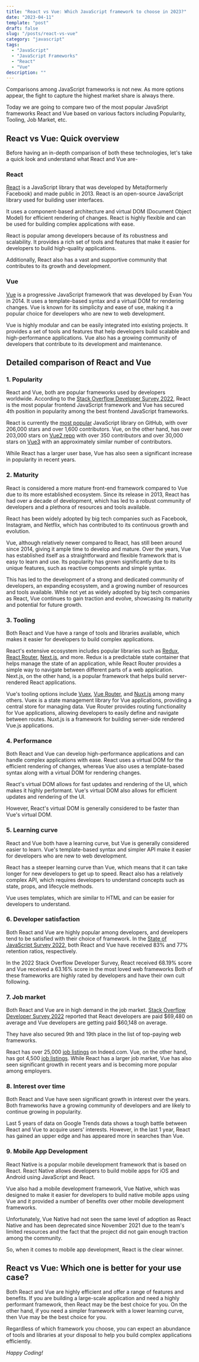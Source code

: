 ```yaml
---
title: "React vs Vue: Which JavaScript framework to choose in 2023?"
date: "2023-04-11"
template: "post"
draft: false
slug: "/posts/react-vs-vue"
category: "javascript"
tags:
  - "JavaScript"
  - "JavaScript Frameworks"
  - "React"
  - "Vue"
description: ""
---
```


Comparisons among JavaScript frameworks is not new. As more options appear, the fight to capture the highest market share is always there. 

Today we are going to compare two of the most popular JavaSript frameworks React and Vue based on various factors including Popularity, Tooling, Job Market, etc.

## React vs Vue: Quick overview

Before having an in-depth comparison of both these technologies, let's take a quick look and understand what React and Vue are-

### React

[React](https://react.dev/) is a JavaScript library that was developed by Meta(formerly Facebook) and made public in 2013. React is an open-source JavaScript library used for building user interfaces.

It uses a component-based architecture and virtual DOM (Document Object Model) for efficient rendering of changes. React is highly flexible and can be used for building complex applications with ease.

React is popular among developers because of its robustness and scalability. It provides a rich set of tools and features that make it easier for developers to build high-quality applications.

Additionally, React also has a vast and supportive community that contributes to its growth and development.

### Vue

[Vue](https://vuejs.org/) is a progressive JavaScript framework that was developed by Evan You in 2014. It uses a template-based syntax and a virtual DOM for rendering changes. Vue is known for its simplicity and ease of use, making it a popular choice for developers who are new to web development.

Vue is highly modular and can be easily integrated into existing projects. It provides a set of tools and features that help developers build scalable and high-performance applications. Vue also has a growing community of developers that contribute to its development and maintenance.

## Detailed comparison of React and Vue

### 1. Popularity

React and Vue, both are popular frameworks used by developers worldwide. According to the [Stack Overflow Developer Survey 2022](https://survey.stackoverflow.co/2022/#web-frameworks-and-technologies), React is the most popular frontend JavaScript framework and Vue has secured 4th position in popularity among the best frontend JavaScript frameworks. 

React is currently the [most popular](https://github.com/facebook/react) JavaScript library on GitHub, with over 206,000 stars and over 1,600 contributors. Vue, on the other hand, has over 203,000 stars on [Vue2 repo](https://github.com/vuejs/vue) with over 350 contributors and over 30,000 stars on [Vue3](https://github.com/vuejs/core) with an approximately similar number of contributors.

While React has a larger user base, Vue has also seen a significant increase in popularity in recent years.

### 2. Maturity

React is considered a more mature front-end framework compared to Vue due to its more established ecosystem. Since its release in 2013, React has had over a decade of development, which has led to a robust community of developers and a plethora of resources and tools available.

React has been widely adopted by big tech companies such as Facebook, Instagram, and Netflix, which has contributed to its continuous growth and evolution.

Vue, although relatively newer compared to React, has still been around since 2014, giving it ample time to develop and mature. Over the years, Vue has established itself as a straightforward and flexible framework that is easy to learn and use. Its popularity has grown significantly due to its unique features, such as reactive components and simple syntax.

This has led to the development of a strong and dedicated community of developers, an expanding ecosystem, and a growing number of resources and tools available. While not yet as widely adopted by big tech companies as React, Vue continues to gain traction and evolve, showcasing its maturity and potential for future growth.

### 3. Tooling

Both React and Vue have a range of tools and libraries available, which makes it easier for developers to build complex applications. 

React's extensive ecosystem includes popular libraries such as [Redux](https://redux.js.org/), [React Router](https://reactrouter.com/en/main), [Next.js](https://nextjs.org/), and more. Redux is a predictable state container that helps manage the state of an application, while React Router provides a simple way to navigate between different parts of a web application. Next.js, on the other hand, is a popular framework that helps build server-rendered React applications.

Vue's tooling options include [Vuex](https://vuex.vuejs.org/), [Vue Router](https://router.vuejs.org/), and [Nuxt.js](https://nuxtjs.org/) among many others. Vuex is a state management library for Vue applications, providing a central store for managing data. Vue Router provides routing functionality for Vue applications, allowing developers to easily define and navigate between routes. Nuxt.js is a framework for building server-side rendered Vue.js applications.

### 4. Performance

Both React and Vue can develop high-performance applications and can handle complex applications with ease. React uses a virtual DOM for the efficient rendering of changes, whereas Vue also uses a template-based syntax along with a virtual DOM for rendering changes.

React's virtual DOM allows for fast updates and rendering of the UI, which makes it highly performant. Vue's virtual DOM also allows for efficient updates and rendering of the UI.

However, React's virtual DOM is generally considered to be faster than Vue's virtual DOM.

### 5. Learning curve

React and Vue both have a learning curve, but Vue is generally considered easier to learn. Vue's template-based syntax and simpler API make it easier for developers who are new to web development. 

React has a steeper learning curve than Vue, which means that it can take longer for new developers to get up to speed. React also has a relatively complex API, which requires developers to understand concepts such as state, props, and lifecycle methods.

Vue uses templates, which are similar to HTML and can be easier for developers to understand.

### 6. Developer satisfaction

Both React and Vue are highly popular among developers, and developers tend to be satisfied with their choice of framework. In the [State of JavaScript Survey 2022](https://2022.stateofjs.com/en-US/libraries/#tier_list), both React and Vue have received 83% and 77% retention ratios, respectively.

In the 2022 Stack Overflow Developer Survey, React received 68.19% score and Vue received a 63.16% score in the most loved web frameworks Both of these frameworks are highly rated by developers and have their own cult following.

### 7. Job market

Both React and Vue are in high demand in the job market. [Stack Overflow Developer Survey 2022](https://survey.stackoverflow.co/2022/#top-paying-technologies-web-frameworks) reported that React developers are paid $69,480 on average and Vue developers are getting paid $60,148 on average.

They have also secured 9th and 19th place in the list of top-paying web frameworks. 

React has over 25,000 [job listings](https://www.indeed.com/jobs?q=react) on Indeed.com. Vue, on the other hand, has got 4,500 [job listings](https://www.indeed.com/jobs?q=vue). While React has a larger job market, Vue has also seen significant growth in recent years and is becoming more popular among employers.

### 8. Interest over time

Both React and Vue have seen significant growth in interest over the years. Both frameworks have a growing community of developers and are likely to continue growing in popularity.

Last 5 years of data on Google Trends data shows a tough battle between React and Vue to acquire users' interests. However, in the last 1 year, React has gained an upper edge and has appeared more in searches than Vue.

### 9. Mobile App Development

React Native is a popular mobile development framework that is based on React. React Native allows developers to build mobile apps for iOS and Android using JavaScript and React.

Vue also had a mobile development framework, Vue Native, which was designed to make it easier for developers to build native mobile apps using Vue and it provided a number of benefits over other mobile development frameworks.

Unfortunately, Vue Native had not seen the same level of adoption as React Native and has been deprecated since November 2021 due to the team's limited resources and the fact that the project did not gain enough traction among the community.

So, when it comes to mobile app development, React is the clear winner.

## React vs Vue: Which one is better for your use case?

Both React and Vue are highly efficient and offer a range of features and benefits. If you are building a large-scale application and need a highly performant framework, then React may be the best choice for you. On the other hand, if you need a simpler framework with a lower learning curve, then Vue may be the best choice for you.

Regardless of which framework you choose, you can expect an abundance of tools and libraries at your disposal to help you build complex applications efficiently.

*Happy Coding!*













